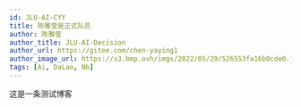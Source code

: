 ```yaml
---
id: JLU-AI-CYY
title: 陈雅莹是正式队员
author: 陈雅莹
author_title: JLU-AI-Decision
author_url: https://gitee.com/chen-yaying1
author_image_url: https://s3.bmp.ovh/imgs/2022/05/29/526553fa16b0cde0.jpg1315101?s=400&v=4
tags: [Ai, DaLao, Nb]
---
```


这是一条测试博客